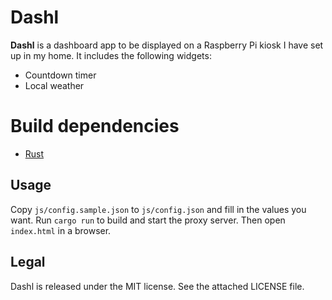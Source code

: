 # Dashl

**Dashl** is a dashboard app to be displayed on a Raspberry Pi kiosk I have set up in my home.
It includes the following widgets:

* Countdown timer
* Local weather

# Build dependencies

* [Rust](https://www.rust-lang.org/)

## Usage

Copy `js/config.sample.json` to `js/config.json` and fill in the values you want.
Run `cargo run` to build and start the proxy server.
Then open `index.html` in a browser.

## Legal

Dashl is released under the MIT license.
See the attached LICENSE file.
